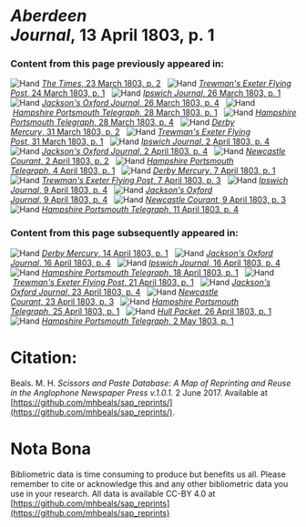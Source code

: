 # *Aberdeen Journal*, 13 April 1803, p. 1  
  
### Content from this page previously appeared in:  
![Hand](http://scissorsandpaste.net/wp-content/uploads/2017/06/smallhandpointer.png) [*The Times*, 23 March 1803, p. 2](https://mhbeals.github.io/sap_html/The-Times/The-Times-23-March-1803-p-2)  
![Hand](http://scissorsandpaste.net/wp-content/uploads/2017/06/smallhandpointer.png) [*Trewman's Exeter Flying Post*, 24 March 1803, p. 1](https://mhbeals.github.io/sap_html/Trewman's-Exeter-Flying-Post/Trewman's-Exeter-Flying-Post-24-March-1803-p-1)  
![Hand](http://scissorsandpaste.net/wp-content/uploads/2017/06/smallhandpointer.png) [*Ipswich Journal*, 26 March 1803, p. 1](https://mhbeals.github.io/sap_html/Ipswich-Journal/Ipswich-Journal-26-March-1803-p-1)  
![Hand](http://scissorsandpaste.net/wp-content/uploads/2017/06/smallhandpointer.png) [*Jackson's Oxford Journal*, 26 March 1803, p. 4](https://mhbeals.github.io/sap_html/Jackson's-Oxford-Journal/Jackson's-Oxford-Journal-26-March-1803-p-4)  
![Hand](http://scissorsandpaste.net/wp-content/uploads/2017/06/smallhandpointer.png) [*Hampshire Portsmouth Telegraph*, 28 March 1803, p. 1](https://mhbeals.github.io/sap_html/Hampshire-Portsmouth-Telegraph/Hampshire-Portsmouth-Telegraph-28-March-1803-p-1)  
![Hand](http://scissorsandpaste.net/wp-content/uploads/2017/06/smallhandpointer.png) [*Hampshire Portsmouth Telegraph*, 28 March 1803, p. 4](https://mhbeals.github.io/sap_html/Hampshire-Portsmouth-Telegraph/Hampshire-Portsmouth-Telegraph-28-March-1803-p-4)  
![Hand](http://scissorsandpaste.net/wp-content/uploads/2017/06/smallhandpointer.png) [*Derby Mercury*, 31 March 1803, p. 2](https://mhbeals.github.io/sap_html/Derby-Mercury/Derby-Mercury-31-March-1803-p-2)  
![Hand](http://scissorsandpaste.net/wp-content/uploads/2017/06/smallhandpointer.png) [*Trewman's Exeter Flying Post*, 31 March 1803, p. 1](https://mhbeals.github.io/sap_html/Trewman's-Exeter-Flying-Post/Trewman's-Exeter-Flying-Post-31-March-1803-p-1)  
![Hand](http://scissorsandpaste.net/wp-content/uploads/2017/06/smallhandpointer.png) [*Ipswich Journal*, 2 April 1803, p. 4](https://mhbeals.github.io/sap_html/Ipswich-Journal/Ipswich-Journal-2-April-1803-p-4)  
![Hand](http://scissorsandpaste.net/wp-content/uploads/2017/06/smallhandpointer.png) [*Jackson's Oxford Journal*, 2 April 1803, p. 4](https://mhbeals.github.io/sap_html/Jackson's-Oxford-Journal/Jackson's-Oxford-Journal-2-April-1803-p-4)  
![Hand](http://scissorsandpaste.net/wp-content/uploads/2017/06/smallhandpointer.png) [*Newcastle Courant*, 2 April 1803, p. 2](https://mhbeals.github.io/sap_html/Newcastle-Courant/Newcastle-Courant-2-April-1803-p-2)  
![Hand](http://scissorsandpaste.net/wp-content/uploads/2017/06/smallhandpointer.png) [*Hampshire Portsmouth Telegraph*, 4 April 1803, p. 1](https://mhbeals.github.io/sap_html/Hampshire-Portsmouth-Telegraph/Hampshire-Portsmouth-Telegraph-4-April-1803-p-1)  
![Hand](http://scissorsandpaste.net/wp-content/uploads/2017/06/smallhandpointer.png) [*Derby Mercury*, 7 April 1803, p. 1](https://mhbeals.github.io/sap_html/Derby-Mercury/Derby-Mercury-7-April-1803-p-1)  
![Hand](http://scissorsandpaste.net/wp-content/uploads/2017/06/smallhandpointer.png) [*Trewman's Exeter Flying Post*, 7 April 1803, p. 3](https://mhbeals.github.io/sap_html/Trewman's-Exeter-Flying-Post/Trewman's-Exeter-Flying-Post-7-April-1803-p-3)  
![Hand](http://scissorsandpaste.net/wp-content/uploads/2017/06/smallhandpointer.png) [*Ipswich Journal*, 9 April 1803, p. 4](https://mhbeals.github.io/sap_html/Ipswich-Journal/Ipswich-Journal-9-April-1803-p-4)  
![Hand](http://scissorsandpaste.net/wp-content/uploads/2017/06/smallhandpointer.png) [*Jackson's Oxford Journal*, 9 April 1803, p. 4](https://mhbeals.github.io/sap_html/Jackson's-Oxford-Journal/Jackson's-Oxford-Journal-9-April-1803-p-4)  
![Hand](http://scissorsandpaste.net/wp-content/uploads/2017/06/smallhandpointer.png) [*Newcastle Courant*, 9 April 1803, p. 3](https://mhbeals.github.io/sap_html/Newcastle-Courant/Newcastle-Courant-9-April-1803-p-3)  
![Hand](http://scissorsandpaste.net/wp-content/uploads/2017/06/smallhandpointer.png) [*Hampshire Portsmouth Telegraph*, 11 April 1803, p. 4](https://mhbeals.github.io/sap_html/Hampshire-Portsmouth-Telegraph/Hampshire-Portsmouth-Telegraph-11-April-1803-p-4)  
  
### Content from this page subsequently appeared in:  
![Hand](http://scissorsandpaste.net/wp-content/uploads/2017/06/smallhandpointer.png) [*Derby Mercury*, 14 April 1803, p. 1](https://mhbeals.github.io/sap_html/Derby-Mercury/Derby-Mercury-14-April-1803-p-1)  
![Hand](http://scissorsandpaste.net/wp-content/uploads/2017/06/smallhandpointer.png) [*Jackson's Oxford Journal*, 16 April 1803, p. 4](https://mhbeals.github.io/sap_html/Jackson's-Oxford-Journal/Jackson's-Oxford-Journal-16-April-1803-p-4)  
![Hand](http://scissorsandpaste.net/wp-content/uploads/2017/06/smallhandpointer.png) [*Ipswich Journal*, 16 April 1803, p. 4](https://mhbeals.github.io/sap_html/Ipswich-Journal/Ipswich-Journal-16-April-1803-p-4)  
![Hand](http://scissorsandpaste.net/wp-content/uploads/2017/06/smallhandpointer.png) [*Hampshire Portsmouth Telegraph*, 18 April 1803, p. 1](https://mhbeals.github.io/sap_html/Hampshire-Portsmouth-Telegraph/Hampshire-Portsmouth-Telegraph-18-April-1803-p-1)  
![Hand](http://scissorsandpaste.net/wp-content/uploads/2017/06/smallhandpointer.png) [*Trewman's Exeter Flying Post*, 21 April 1803, p. 1](https://mhbeals.github.io/sap_html/Trewman's-Exeter-Flying-Post/Trewman's-Exeter-Flying-Post-21-April-1803-p-1)  
![Hand](http://scissorsandpaste.net/wp-content/uploads/2017/06/smallhandpointer.png) [*Jackson's Oxford Journal*, 23 April 1803, p. 4](https://mhbeals.github.io/sap_html/Jackson's-Oxford-Journal/Jackson's-Oxford-Journal-23-April-1803-p-4)  
![Hand](http://scissorsandpaste.net/wp-content/uploads/2017/06/smallhandpointer.png) [*Newcastle Courant*, 23 April 1803, p. 3](https://mhbeals.github.io/sap_html/Newcastle-Courant/Newcastle-Courant-23-April-1803-p-3)  
![Hand](http://scissorsandpaste.net/wp-content/uploads/2017/06/smallhandpointer.png) [*Hampshire Portsmouth Telegraph*, 25 April 1803, p. 1](https://mhbeals.github.io/sap_html/Hampshire-Portsmouth-Telegraph/Hampshire-Portsmouth-Telegraph-25-April-1803-p-1)  
![Hand](http://scissorsandpaste.net/wp-content/uploads/2017/06/smallhandpointer.png) [*Hull Packet*, 26 April 1803, p. 1](https://mhbeals.github.io/sap_html/Hull-Packet/Hull-Packet-26-April-1803-p-1)  
![Hand](http://scissorsandpaste.net/wp-content/uploads/2017/06/smallhandpointer.png) [*Hampshire Portsmouth Telegraph*, 2 May 1803, p. 1](https://mhbeals.github.io/sap_html/Hampshire-Portsmouth-Telegraph/Hampshire-Portsmouth-Telegraph-2-May-1803-p-1)  


# Citation: 

Beals. M. H. *Scissors and Paste Database: A Map of Reprinting and Reuse in the Anglophone Newspaper Press v.1.0.1.* 2 June 2017. Available at [https://github.com/mhbeals/sap_reprints/](https://github.com/mhbeals/sap_reprints/). 

# Nota Bona

Bibliometric data is time consuming to produce but benefits us all. Please remember to cite or acknowledge this and any other bibliometric data you use in your research. All data is available CC-BY 4.0 at [https://github.com/mhbeals/sap_reprints](https://github.com/mhbeals/sap_reprints)
